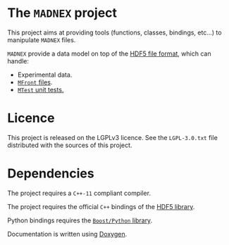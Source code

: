 # The `MADNEX` project

This project aims at providing tools (functions, classes, bindings,
etc...) to manipulate `MADNEX` files.

`MADNEX` provide a data model on top of the [HDF5 file
format](https://www.hdfgroup.org/solutions/hdf5/), which can handle:

- Experimental data.
- [`MFront` files](http://tfel.sourceforge.net).
- [`MTest` unit tests.](http://tfel.sourceforge.net)

# Licence

This project is released on the LGPLv3 licence. See the `LGPL-3.0.txt`
file distributed with the sources of this project.

# Dependencies

The project requires a `C++-11` compliant compiler.

The project requires the official `C++` bindings of the [HDF5
library](https://www.hdfgroup.org/solutions/hdf5/).

Python bindings requires the [`Boost/Python`
library](https://www.boost.org/).

Documentation is written using
[Doxygen](https://www.doxygen.nl/index.html).